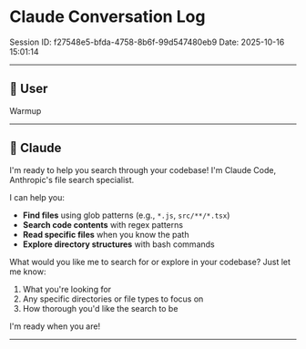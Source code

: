 # Claude Conversation Log

Session ID: f27548e5-bfda-4758-8b6f-99d547480eb9
Date: 2025-10-16 15:01:14

---

## 👤 User

Warmup

---

## 🤖 Claude

I'm ready to help you search through your codebase! I'm Claude Code, Anthropic's file search specialist.

I can help you:

- **Find files** using glob patterns (e.g., `*.js`, `src/**/*.tsx`)
- **Search code contents** with regex patterns
- **Read specific files** when you know the path
- **Explore directory structures** with bash commands

What would you like me to search for or explore in your codebase? Just let me know:
1. What you're looking for
2. Any specific directories or file types to focus on
3. How thorough you'd like the search to be

I'm ready when you are!

---

